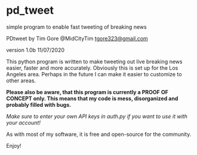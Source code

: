 # pd_tweet
simple program to enable fast tweeting of breaking news

PDtweet by Tim Gore 
@MidCityTim 
tgore323@gmail.com

version 1.0b 11/07/2020

This python program is written to make tweeting out live breaking news easier,
faster and more accurately. Obviously this is set up for the Los Angeles
area. Perhaps in the future I can make it easier to customize to other areas. 

<b>Please also be aware, that this program is currently a PROOF OF CONCEPT only.
This means that my code is mess, disorganized and probably filled with bugs.</b>

<i>Make sure to enter your own API keys in auth.py if you want to use it with
your account! </i>


As with most of my software, it is free and open-source for the community.

Enjoy! 
